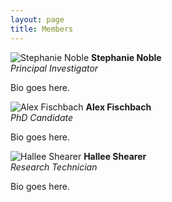 ```yaml
---
layout: page
title: Members
---
```


![Stephanie Noble](steph.jpg)
**Stephanie Noble**  
_Principal Investigator_

Bio goes here.

![Alex Fischbach](alex.jpg)
**Alex Fischbach**  
_PhD Candidate_

Bio goes here.

![Hallee Shearer](hallee.jpg)
**Hallee Shearer**  
_Research Technician_

Bio goes here.
